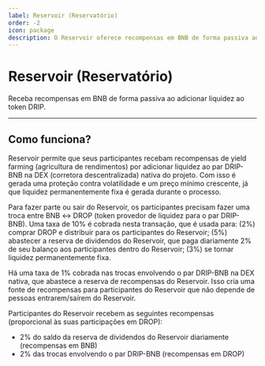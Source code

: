 ```yaml
---
label: Reservoir (Reservatório)
order: -2
icon: package
description: O Reservoir oferece recompensas em BNB de forma passiva ao adicionar liquidez ao token DRIP. Descubra como o seu sistema de rendimentos funciona.
---
```


# Reservoir (Reservatório)
Receba recompensas em BNB de forma passiva ao adicionar liquidez ao token DRIP.

---
## Como funciona?
Reservoir permite que seus participantes recebam recompensas de yield farming (agricultura de rendimentos) por adicionar liquidez ao par DRIP-BNB na DEX (corretora descentralizada) nativa do projeto. Com isso é gerada uma proteção contra volatilidade e um preço mínimo crescente, já que liquidez permanentemente fixa é gerada durante o processo.

Para fazer parte ou sair do Reservoir, os participantes precisam fazer uma troca entre BNB ↔ DROP (token provedor de liquidez para o par DRIP-BNB). Uma taxa de 10% é cobrada nesta transação, que é usada para: (2%) comprar DROP e distribuir para os participantes do Reservoir; (5%) abastecer a reserva de dividendos do Reservoir, que paga diariamente 2% de seu balanço aos participantes dentro do Reservoir; (3%) se tornar liquidez permanentemente fixa.

Há uma taxa de 1% cobrada nas trocas envolvendo o par DRIP-BNB na DEX nativa, que abastece a reserva de recompensas do Reservoir. Isso cria uma fonte de recompensas para participantes do Reservoir que não depende de pessoas entrarem/saírem do Reservoir.

Participantes do Reservoir recebem as seguintes recompensas (proporcional às suas participações em DROP):
- 2% do saldo da reserva de dividendos do Reservoir diariamente (recompensas em BNB)
- 2% das trocas envolvendo o par DRIP-BNB (recompensas em DROP)
